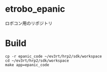 # etrobo_epanic
ロボコン用のリポジトリ

# Build
``` cp -r epanic_code ~/ev3rt/hrp2/sdk/workspace ```  
``` cd ~/ev3rt/hrp2/sdk/workspace ```  
``` make app=epanic_code ```  

